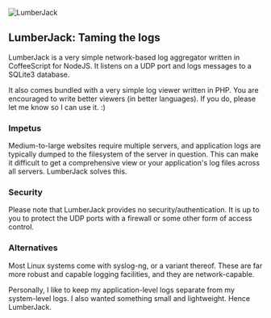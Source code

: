 ![LumberJack](http://nightlifedenver.com/images/2/media/2010/10/12/lumberjack.jpg)

## LumberJack: Taming the logs

LumberJack is a very simple network-based log aggregator written in CoffeeScript for
NodeJS. It listens on a UDP port and logs messages to a SQLite3 database.

It also comes bundled with a very simple log viewer written in PHP. You are encouraged to
write better viewers (in better languages). If you do, please let me know so I can use it. :)


### Impetus

Medium-to-large websites require multiple servers, and application logs are typically
dumped to the filesystem of the server in question. This can make it difficult to get
a comprehensive view or your application's log files across all servers.  LumberJack
solves this.


### Security

Please note that LumberJack provides no security/authentication. It is up to you to
protect the UDP ports with a firewall or some other form of access control.


### Alternatives

Most Linux systems come with syslog-ng, or a variant thereof. These are far more
robust and capable logging facilities, and they are network-capable.

Personally, I like to keep my application-level logs separate from my system-level
logs. I also wanted something small and lightweight. Hence LumberJack.

